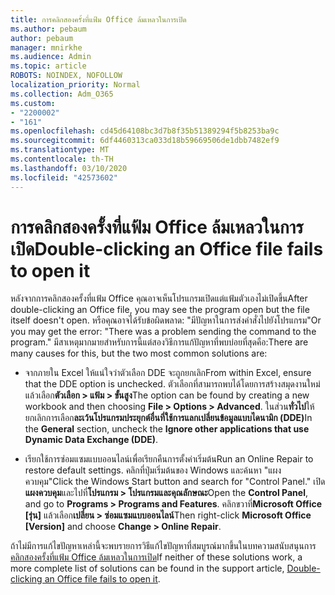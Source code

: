 ```yaml
---
title: การคลิกสองครั้งที่แฟ้ม Office ล้มเหลวในการเปิด
ms.author: pebaum
author: pebaum
manager: mnirkhe
ms.audience: Admin
ms.topic: article
ROBOTS: NOINDEX, NOFOLLOW
localization_priority: Normal
ms.collection: Adm_O365
ms.custom:
- "2200002"
- "161"
ms.openlocfilehash: cd45d64108bc3d7b8f35b51389294f5b8253ba9c
ms.sourcegitcommit: 6df4460313ca033d18b59669506de1dbb7482ef9
ms.translationtype: MT
ms.contentlocale: th-TH
ms.lasthandoff: 03/10/2020
ms.locfileid: "42573602"
---
```

# <a name="double-clicking-an-office-file-fails-to-open-it"></a><span data-ttu-id="01c19-102">การคลิกสองครั้งที่แฟ้ม Office ล้มเหลวในการเปิด</span><span class="sxs-lookup"><span data-stu-id="01c19-102">Double-clicking an Office file fails to open it</span></span>

<span data-ttu-id="01c19-103">หลังจากการคลิกสองครั้งที่แฟ้ม Office คุณอาจเห็นโปรแกรมเปิดแต่แฟ้มตัวเองไม่เปิดขึ้น</span><span class="sxs-lookup"><span data-stu-id="01c19-103">After double-clicking an Office file, you may see the program open but the file itself doesn't open.</span></span> <span data-ttu-id="01c19-104">หรือคุณอาจได้รับข้อผิดพลาด: "มีปัญหาในการส่งคำสั่งไปยังโปรแกรม"</span><span class="sxs-lookup"><span data-stu-id="01c19-104">Or you may get the error: "There was a problem sending the command to the program."</span></span> <span data-ttu-id="01c19-105">มีสาเหตุมากมายสำหรับการนี้แต่สองวิธีการแก้ปัญหาที่พบบ่อยที่สุดคือ:</span><span class="sxs-lookup"><span data-stu-id="01c19-105">There are many causes for this, but the two most common solutions are:</span></span>

- <span data-ttu-id="01c19-106">จากภายใน Excel ให้แน่ใจว่าตัวเลือก DDE จะถูกยกเลิก</span><span class="sxs-lookup"><span data-stu-id="01c19-106">From within Excel, ensure that the DDE option is unchecked.</span></span> <span data-ttu-id="01c19-107">ตัวเลือกที่สามารถพบได้โดยการสร้างสมุดงานใหม่แล้วเลือก**ตัวเลือก > แฟ้ม > ขั้นสูง**</span><span class="sxs-lookup"><span data-stu-id="01c19-107">The option can be found by creating a new workbook and then choosing **File > Options > Advanced**.</span></span> <span data-ttu-id="01c19-108">ในส่วน**ทั่วไป**ให้ยกเลิกการเลือก**ละเว้นโปรแกรมประยุกต์อื่นที่ใช้การแลกเปลี่ยนข้อมูลแบบไดนามิก (DDE)**</span><span class="sxs-lookup"><span data-stu-id="01c19-108">In the **General** section, uncheck the **Ignore other applications that use Dynamic Data Exchange (DDE)**.</span></span>

- <span data-ttu-id="01c19-109">เรียกใช้การซ่อมแซมแบบออนไลน์เพื่อเรียกคืนการตั้งค่าเริ่มต้น</span><span class="sxs-lookup"><span data-stu-id="01c19-109">Run an Online Repair to restore default settings.</span></span> <span data-ttu-id="01c19-110">คลิกที่ปุ่มเริ่มต้นของ Windows และค้นหา "แผงควบคุม"</span><span class="sxs-lookup"><span data-stu-id="01c19-110">Click the Windows Start button and search for "Control Panel."</span></span> <span data-ttu-id="01c19-111">เปิด**แผงควบคุม**และไปที่**โปรแกรม > โปรแกรมและคุณลักษณะ**</span><span class="sxs-lookup"><span data-stu-id="01c19-111">Open the **Control Panel**, and go to **Programs > Programs and Features**.</span></span> <span data-ttu-id="01c19-112">คลิกขวาที่**Microsoft Office [รุ่น]** แล้วเลือก**เปลี่ยน > ซ่อมแซมแบบออนไลน์**</span><span class="sxs-lookup"><span data-stu-id="01c19-112">Then right-click **Microsoft Office [Version]** and choose **Change > Online Repair**.</span></span>

<span data-ttu-id="01c19-113">ถ้าไม่มีการแก้ไขปัญหาเหล่านี้จะพบรายการวิธีแก้ไขปัญหาที่สมบูรณ์มากขึ้นในบทความสนับสนุนการ[คลิกสองครั้งที่แฟ้ม Office ล้มเหลวในการเปิด](https://support.office.com/article/Double-clicking-an-Office-file-fails-to-open-it-1e9c0ad9-34c8-4440-a42e-d30186b29ed6)</span><span class="sxs-lookup"><span data-stu-id="01c19-113">If neither of these solutions work, a more complete list of solutions can be found in the support article, [Double-clicking an Office file fails to open it](https://support.office.com/article/Double-clicking-an-Office-file-fails-to-open-it-1e9c0ad9-34c8-4440-a42e-d30186b29ed6).</span></span>

